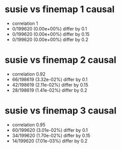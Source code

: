 # susie vs finemap  1 causal

- correlation 1
- 0/199620 (0.00e+00%) differ by 0.1
- 0/199620 (0.00e+00%) differ by 0.15
- 0/199620 (0.00e+00%) differ by 0.2


# susie vs finemap  2 causal

- correlation 0.92
- 66/198619 (3.32e-02%) differ by 0.1
- 42/198619 (2.11e-02%) differ by 0.15
- 28/198619 (1.41e-02%) differ by 0.2


# susie vs finemap  3 causal

- correlation 0.95
- 60/199620 (3.01e-02%) differ by 0.1
- 34/199620 (1.70e-02%) differ by 0.15
- 14/199620 (7.01e-03%) differ by 0.2


